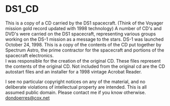 # DS1_CD
This is a copy of a CD carried by the DS1 spacecraft.
(Think of the Voyager mission gold record updated with 1998 technology)
A number of CD's and DVD's were carried on the DS1 spacecraft,
representing various groups working on the DS-1 mission as
a message to the stars.
DS-1 was launched October 24, 1998.
This is a copy of the contents of the CD put together by Spectrum Astro, the prime contractor
for the spacecraft and portions of the spacecraft electronics.  
I was responsible for the creation of the original CD.
These files represent the contents of the original CD.
Not included from the original cd are the CD autostart files and
an installer for a 1998 vintage Acrobat Reader.

I see no particular copyright notices on any of the material, 
and no deliberate violations of intellectual property are intended.
This is all assumed public domain.
Please contact me if you know otherwise.
dondoerres@cox.net
